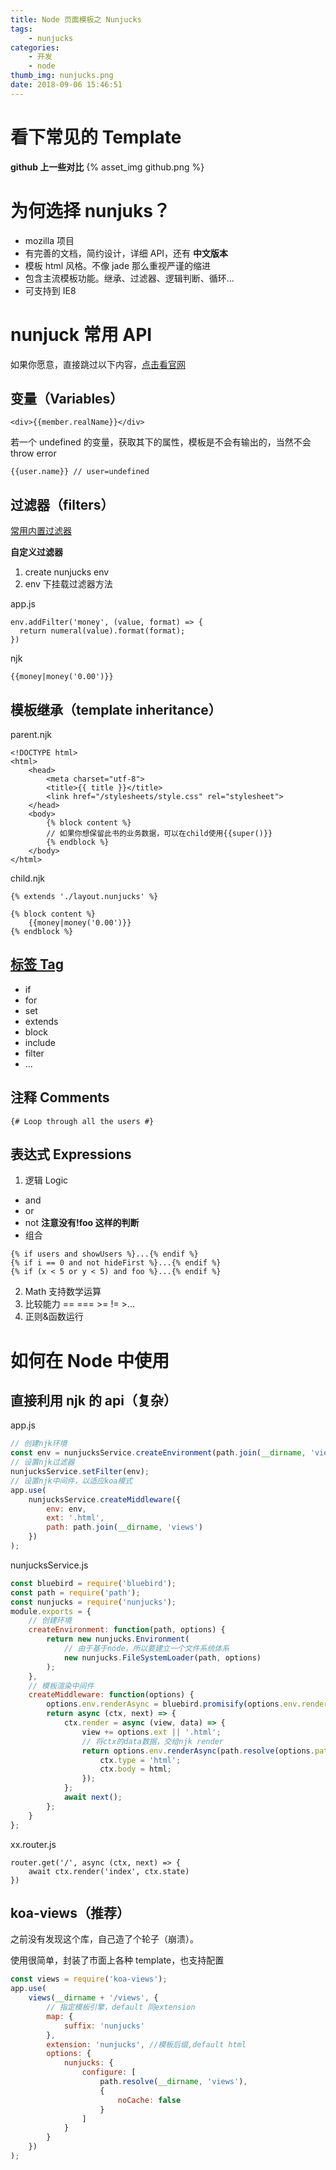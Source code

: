 ```yaml
---
title: Node 页面模板之 Nunjucks
tags:
    - nunjucks
categories:
    - 开发
    - node
thumb_img: nunjucks.png
date: 2018-09-06 15:46:51
---
```


# 看下常见的 Template

**github 上一些对比**
{% asset_img github.png %}

# 为何选择 nunjuks？

-   mozilla 项目
-   有完善的文档，简约设计，详细 API，还有 **中文版本**
-   模板 html 风格。不像 jade 那么重视严谨的缩进
-   包含主流模板功能。继承、过滤器、逻辑判断、循环...
-   可支持到 IE8

# nunjuck 常用 API

如果你愿意，直接跳过以下内容，[点击看官网](https://mozilla.github.io/nunjucks/templating.html)

## 变量（Variables）

```
<div>{{member.realName}}</div>
```

若一个 undefined 的变量，获取其下的属性，模板是不会有输出的，当然不会 throw error

```
{{user.name}} // user=undefined
```

## 过滤器（filters）

[常用内置过滤器](https://mozilla.github.io/nunjucks/templating.html#builtin-filters)

**自定义过滤器**

1. create nunjucks env
2. env 下挂载过滤器方法

app.js

```
env.addFilter('money', (value, format) => {
  return numeral(value).format(format);
})
```

njk

```
{{money|money('0.00')}}
```

## 模板继承（template inheritance）

parent.njk

```
<!DOCTYPE html>
<html>
    <head>
        <meta charset="utf-8">
        <title>{{ title }}</title>
        <link href="/stylesheets/style.css" rel="stylesheet">
    </head>
    <body>
        {% block content %}
        // 如果你想保留此书的业务数据，可以在child使用{{super()}}
        {% endblock %}
    </body>
</html>
```

child.njk

```
{% extends './layout.nunjucks' %}

{% block content %}
    {{money|money('0.00')}}
{% endblock %}
```

## [标签 Tag](https://mozilla.github.io/nunjucks/templating.html#tags)

-   if
-   for
-   set
-   extends
-   block
-   include
-   filter
-   ...

## 注释 Comments

```
{# Loop through all the users #}
```

## 表达式 Expressions

1. 逻辑 Logic

-   and
-   or
-   not **注意没有!foo 这样的判断**
-   组合

```
{% if users and showUsers %}...{% endif %}
{% if i == 0 and not hideFirst %}...{% endif %}
{% if (x < 5 or y < 5) and foo %}...{% endif %}
```

2. Math 支持数学运算
3. 比较能力 == === >= != >...
4. 正则&函数运行

# 如何在 Node 中使用

## 直接利用 njk 的 api（复杂）

app.js

```js
// 创建njk环境
const env = nunjucksService.createEnvironment(path.join(__dirname, 'views'), {});
// 设置njk过滤器
nunjucksService.setFilter(env);
// 设置njk中间件，以适应koa模式
app.use(
	nunjucksService.createMiddleware({
		env: env,
		ext: '.html',
		path: path.join(__dirname, 'views')
	})
);
```

nunjucksService.js

```js
const bluebird = require('bluebird');
const path = require('path');
const nunjucks = require('nunjucks');
module.exports = {
	// 创建环境
	createEnvironment: function(path, options) {
		return new nunjucks.Environment(
			// 由于基于node，所以要建立一个文件系统体系
			new nunjucks.FileSystemLoader(path, options)
		);
	},
	// 模板渲染中间件
	createMiddleware: function(options) {
		options.env.renderAsync = bluebird.promisify(options.env.render);
		return async (ctx, next) => {
			ctx.render = async (view, data) => {
				view += options.ext || '.html';
				// 将ctx的data数据，交给njk render
				return options.env.renderAsync(path.resolve(options.path, view), data).then(html => {
					ctx.type = 'html';
					ctx.body = html;
				});
			};
			await next();
		};
	}
};
```

xx.router.js

```
router.get('/', async (ctx, next) => {
    await ctx.render('index', ctx.state)
})
```

## koa-views（推荐）

之前没有发现这个库，自己造了个轮子（崩溃）。

使用很简单，封装了市面上各种 template，也支持配置

```js
const views = require('koa-views');
app.use(
	views(__dirname + '/views', {
		// 指定模板引擎，default 同extension
		map: {
			suffix: 'nunjucks'
		},
		extension: 'nunjucks', //模板后缀,default html
		options: {
			nunjucks: {
				configure: [
					path.resolve(__dirname, 'views'),
					{
						noCache: false
					}
				]
			}
		}
	})
);
```
